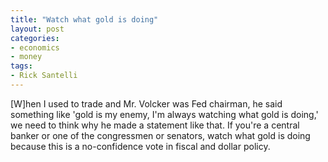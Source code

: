 ```yaml
---
title: "Watch what gold is doing"
layout: post
categories:
- economics
- money
tags:
- Rick Santelli
---
```


\[W\]hen I used to trade and Mr. Volcker was Fed chairman, he said something like 'gold is my enemy, I'm always watching what gold is doing,' we need to think why he made a statement like that. If you're a central banker or one of the congressmen or senators, watch what gold is doing because this is a no-confidence vote in fiscal and dollar policy.